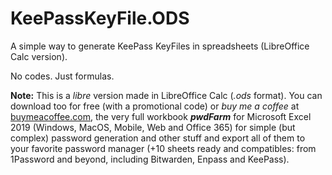 # KeePassKeyFile.ODS
A simple way to generate KeePass KeyFiles in spreadsheets (LibreOffice Calc version).

No codes. Just formulas.

**Note:** This is a *libre* version made in LibreOffice Calc (*.ods* format). You can download too for free (with a promotional code) or *buy me a coffee* at [buymeacoffee.com](https://buymeacoffee.com/gabeweb), the very full workbook ***pwdFarm*** for Microsoft Excel 2019 (Windows, MacOS, Mobile, Web and Office 365) for simple (but complex) password generation and other stuff and export all of them to your favorite password manager (+10 sheets ready and compatibles: from 1Password and beyond, including Bitwarden, Enpass and KeePass).
